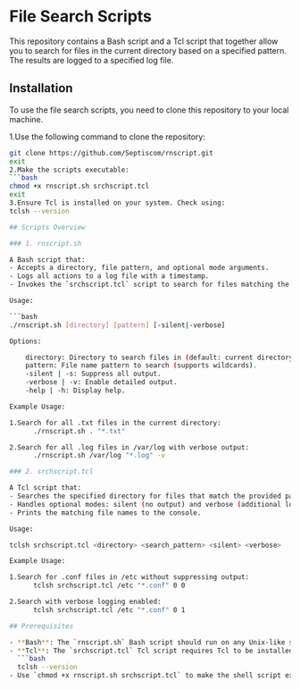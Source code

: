 # File Search Scripts

This repository contains a Bash script and a Tcl script that together allow you to search for files in the current directory based on a specified pattern. The results are logged to a specified log file.

## Installation

To use the file search scripts, you need to clone this repository to your local machine.

1.Use the following command to clone the repository:
```bash
git clone https://github.com/Septiscom/rnscript.git
exit
2.Make the scripts executable:
```bash
chmod +x rnscript.sh srchscript.tcl
exit
3.Ensure Tcl is installed on your system. Check using:
tclsh --version

## Scripts Overview

### 1. rnscript.sh

A Bash script that:
- Accepts a directory, file pattern, and optional mode arguments.
- Logs all actions to a log file with a timestamp.
- Invokes the `srchscript.tcl` script to search for files matching the provided pattern in the specified directory.

Usage:

```bash
./rnscript.sh [directory] [pattern] [-silent|-verbose]

Options:

    directory: Directory to search files in (default: current directory).
    pattern: File name pattern to search (supports wildcards).
    -silent | -s: Suppress all output.
    -verbose | -v: Enable detailed output.
    -help | -h: Display help.

Example Usage:

1.Search for all .txt files in the current directory:
      ./rnscript.sh . "*.txt"

2.Search for all .log files in /var/log with verbose output:
      ./rnscript.sh /var/log "*.log" -v

### 2. srchscript.tcl

A Tcl script that:
- Searches the specified directory for files that match the provided pattern.
- Handles optional modes: silent (no output) and verbose (additional logging).
- Prints the matching file names to the console.

Usage:

tclsh srchscript.tcl <directory> <search_pattern> <silent> <verbose>

Example Usage:

1.Search for .conf files in /etc without suppressing output:
      tclsh srchscript.tcl /etc "*.conf" 0 0

2.Search with verbose logging enabled:
      tclsh srchscript.tcl /etc "*.conf" 0 1

## Prerequisites

- **Bash**: The `rnscript.sh` Bash script should run on any Unix-like system that supports Bash.
- **Tcl**: The `srchscript.tcl` Tcl script requires Tcl to be installed. You can check if Tcl is installed with the command:
  ```bash
  tclsh --version
- Use `chmod +x rnscript.sh srchscript.tcl` to make the shell script executable.
